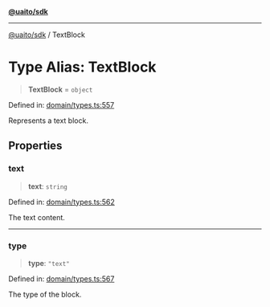 [**@uaito/sdk**](../README.md)

***

[@uaito/sdk](../README.md) / TextBlock

# Type Alias: TextBlock

> **TextBlock** = `object`

Defined in: [domain/types.ts:557](https://github.com/elribonazo/uaito/blob/a99e7bcbdb0358b1999f9ce76755884ba2c23b7e/packages/sdk/src/domain/types.ts#L557)

Represents a text block.

## Properties

### text

> **text**: `string`

Defined in: [domain/types.ts:562](https://github.com/elribonazo/uaito/blob/a99e7bcbdb0358b1999f9ce76755884ba2c23b7e/packages/sdk/src/domain/types.ts#L562)

The text content.

***

### type

> **type**: `"text"`

Defined in: [domain/types.ts:567](https://github.com/elribonazo/uaito/blob/a99e7bcbdb0358b1999f9ce76755884ba2c23b7e/packages/sdk/src/domain/types.ts#L567)

The type of the block.
